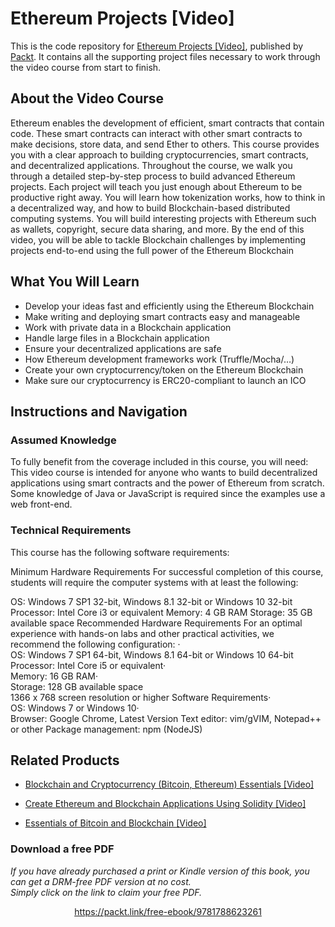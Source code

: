 # Ethereum Projects [Video]
This is the code repository for [Ethereum Projects [Video]](https://www.packtpub.com/big-data-and-business-intelligence/ethereum-projects-video?utm_source=github&utm_medium=repository&utm_campaign=9781788623261), published by [Packt](https://www.packtpub.com/?utm_source=github). It contains all the supporting project files necessary to work through the video course from start to finish.
## About the Video Course
Ethereum enables the development of efficient, smart contracts that contain code. These smart contracts can interact with other smart contracts to make decisions, store data, and send Ether to others.
This course provides you with a clear approach to building cryptocurrencies, smart contracts, and decentralized applications. Throughout the course, we walk you through a detailed step-by-step process to build advanced Ethereum projects. Each project will teach you just enough about Ethereum to be productive right away. You will learn how tokenization works, how to think in a decentralized way, and how to build Blockchain-based distributed computing systems. You will build interesting projects with Ethereum such as wallets, copyright, secure data sharing, and more. 
By the end of this video, you will be able to tackle Blockchain challenges by implementing projects end-to-end using the full power of the Ethereum Blockchain

<H2>What You Will Learn</H2>
<DIV class=book-info-will-learn-text>
<UL>
<LI>Develop your ideas fast and efficiently using the Ethereum Blockchain
<LI>Make writing and deploying smart contracts easy and manageable 
<LI>Work with private data in a Blockchain application 
<LI>Handle large files in a Blockchain application
<LI>Ensure your decentralized applications are safe
<LI>How Ethereum development frameworks work (Truffle/Mocha/…)
<LI>Create your own cryptocurrency/token on the Ethereum Blockchain 
<LI>Make sure our cryptocurrency is ERC20-compliant to launch an ICO </LI></UL></DIV>

## Instructions and Navigation
### Assumed Knowledge
To fully benefit from the coverage included in this course, you will need:<br/>
This video course is intended for anyone who wants to build decentralized applications using smart contracts and the power of Ethereum from scratch. Some knowledge of Java or JavaScript is required since the examples use a web front-end.
### Technical Requirements
This course has the following software requirements:<br/>

Minimum Hardware Requirements
For successful completion of this course, students will require the computer systems with at least the following:

OS: Windows 7 SP1 32-bit, Windows 8.1 32-bit or Windows 10 32-bit
Processor: Intel Core i3 or equivalent
Memory: 4 GB RAM
Storage: 35 GB available space
Recommended Hardware Requirements
For an optimal experience with hands-on labs and other practical activities, we recommend the following configuration: ·        
OS: Windows 7 SP1 64-bit, Windows 8.1 64-bit or Windows 10 64-bit
Processor: Intel Core i5 or equivalent·        
Memory: 16 GB RAM·        
Storage: 128 GB available space        
1366 x 768 screen resolution or higher
Software Requirements·        
OS: Windows 7 or Windows 10·      
Browser: Google Chrome, Latest Version
Text editor: vim/gVIM, Notepad++ or other
Package management: npm (NodeJS)

## Related Products
* [Blockchain and Cryptocurrency (Bitcoin, Ethereum) Essentials [Video]](https://www.packtpub.com/application-development/blockchain-and-cryptocurrency-bitcoin-ethereum-essentials-video?utm_source=github&utm_medium=repository&utm_campaign=9781788990837)

* [Create Ethereum and Blockchain Applications Using Solidity [Video]](https://www.packtpub.com/big-data-and-business-intelligence/create-ethereum-and-blockchain-applications-using-solidity-video?utm_source=github&utm_medium=repository&utm_campaign=9781789340877)

* [Essentials of Bitcoin and Blockchain [Video]](https://www.packtpub.com/big-data-and-business-intelligence/essentials-bitcoin-and-blockchain-video?utm_source=github&utm_medium=repository&utm_campaign=9781787127791)


### Download a free PDF

 <i>If you have already purchased a print or Kindle version of this book, you can get a DRM-free PDF version at no cost.<br>Simply click on the link to claim your free PDF.</i>
<p align="center"> <a href="https://packt.link/free-ebook/9781788623261">https://packt.link/free-ebook/9781788623261 </a> </p>